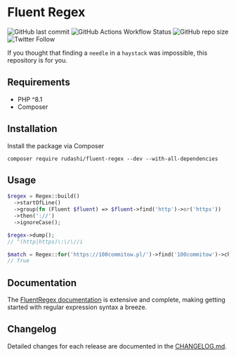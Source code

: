 # Fluent Regex

![GitHub last commit](https://img.shields.io/github/last-commit/rudashi/fluent-regex)
![GitHub Actions Workflow Status](https://img.shields.io/github/actions/workflow/status/rudashi/fluent-regex/tests.yml)
![GitHub repo size](https://img.shields.io/github/repo-size/rudashi/fluent-regex)
![Twitter Follow](https://img.shields.io/twitter/follow/BorysZmuda?style=social)

If you thought that finding a `needle` in a `haystack` was impossible, this repository is for you.

## Requirements
- PHP ^8.1
- Composer

## Installation
Install the package via Composer

```shell
composer require rudashi/fluent-regex --dev --with-all-dependencies
```

## Usage

```php
$regex = Regex::build()
  ->startOfLine()
  ->group(fn (Fluent $fluent) => $fluent->find('http')->or('https'))
  ->then('://')
  ->ignoreCase();

$regex->dump();
// ^(http|https)\:\/\//i

$match = Regex::for('https://100commitow.pl/')->find('100commitow')->check();
// True
```

## Documentation

The [FluentRegex documentation](https://rudashi.github.io/fluent-regex/) is extensive and complete, making getting started with regular expression syntax a breeze.

## Changelog

Detailed changes for each release are documented in the [CHANGELOG.md](https://github.com/rudashi/fluent-regex/blob/master/CHANGELOG.md).